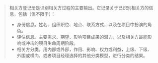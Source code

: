> 相关方登记册是识别相关方过程的主要输出。它记录关于已识别相关方的信息，包括（但不限于）：
> - 身份信息。姓名、组织职位、地点、联系方式，以及在项目中扮演的角色。
> - 评估信息。主要需求、期望、影响项目成果的潜力，以及相关方最能影响或冲击的项目生命周期阶段。
> - 相关方分类。用内部或外部，作用、影响、权力或利益，上级、下级、外围或横向，或者项目经理选择的其他分类模型，进行分类的结果。